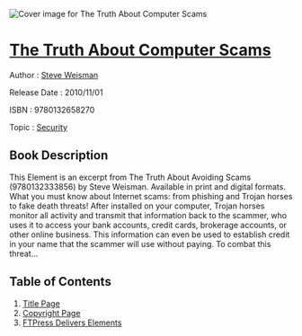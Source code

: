 ![Cover image for The Truth About Computer Scams](https://imgdetail.ebookreading.net/cover/cover/security/EB9780132658270.jpg)

[The Truth About Computer Scams](https://ebookreading.net/view/book/The+Truth+About+Computer+Scams-EB9780132658270_1.html "The Truth About Computer Scams")
====================================================================================================================

Author : [Steve Weisman](https://ebookreading.net/search/author/Steve+Weisman)

Release Date : 2010/11/01

ISBN : 9780132658270

Topic : [Security](https://ebookreading.net/search/category/security)

Book Description
-----------------

This Element is an excerpt from The Truth About Avoiding Scams (9780132333856) by Steve Weisman. Available in print and digital formats.
What you must know about Internet scams: from phishing and Trojan horses to fake death threats!
After installed on your computer, Trojan horses monitor all activity and transmit that information back to the scammer, who uses it to access your bank accounts, credit cards, brokerage accounts, or other online business. This information can even be used to establish credit in your name that the scammer will use without paying. To combat this threat…
              
Table of Contents
-----------------

1. [Title Page](https://ebookreading.net/view/book/The+Truth+About+Computer+Scams-EB9780132658270_2.html)
1. [Copyright Page](https://ebookreading.net/view/book/The+Truth+About+Computer+Scams-EB9780132658270_3.html)
1. [FTPress Delivers Elements](https://ebookreading.net/view/book/The+Truth+About+Computer+Scams-EB9780132658270_4.html)
